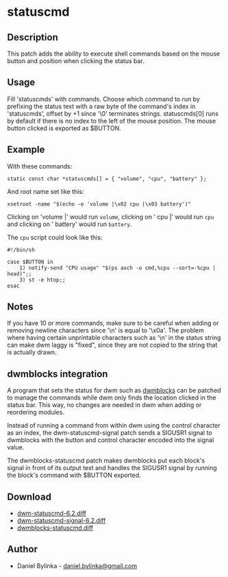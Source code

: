 statuscmd
=========

Description
-----------
This patch adds the ability to execute shell commands based on the mouse
button and position when clicking the status bar.

Usage
-----
Fill 'statuscmds' with commands. Choose which command to run by prefixing
the status text with a raw byte of the command's index in 'statuscmds',
offset by +1 since '\0' terminates strings. statuscmds[0] runs by default
if there is no index to the left of the mouse position. The mouse button
clicked is exported as $BUTTON.

Example
-------
With these commands:

	static const char *statuscmds[] = { "volume", "cpu", "battery" };

And root name set like this:

	xsetroot -name "$(echo -e 'volume |\x02 cpu |\x03 battery')"

Clicking on 'volume |' would run `volume`, clicking on ' cpu |'
would run `cpu` and clicking on ' battery' would run `battery`.

The `cpu` script could look like this:

	#!/bin/sh

	case $BUTTON in
		1) notify-send "CPU usage" "$(ps axch -o cmd,%cpu --sort=-%cpu | head)";;
		3) st -e htop;;
	esac

Notes
-----
If you have 10 or more commands, make sure to be careful when adding or
removing newline characters since '\n' is equal to '\x0a'. The problem
where having certain unprintable characters such as '\n' in the status
string can make dwm laggy is "fixed", since they are not copied to the
string that is actually drawn.

dwmblocks integration
---------------------
A program that sets the status for dwm such as
[dwmblocks](https://github.com/torrinfail/dwmblocks) can be patched to manage
the commands while dwm only finds the location clicked in the status bar.
This way, no changes are needed in dwm when adding or reordering modules.

Instead of running a command from within dwm using the control character
as an index, the dwm-statuscmd-signal patch sends a SIGUSR1 signal to
dwmblocks with the button and control character encoded into the signal value.

The dwmblocks-statuscmd patch makes dwmblocks put each block's signal in
front of its output text and handles the SIGUSR1 signal by running the
block's command with $BUTTON exported.

Download
--------
* [dwm-statuscmd-6.2.diff](dwm-statuscmd-6.2.diff)
* [dwm-statuscmd-signal-6.2.diff](dwm-statuscmd-signal-6.2.diff)
* [dwmblocks-statuscmd.diff](dwmblocks-statuscmd.diff)

Author
------
* Daniel Bylinka - <daniel.bylinka@gmail.com>
